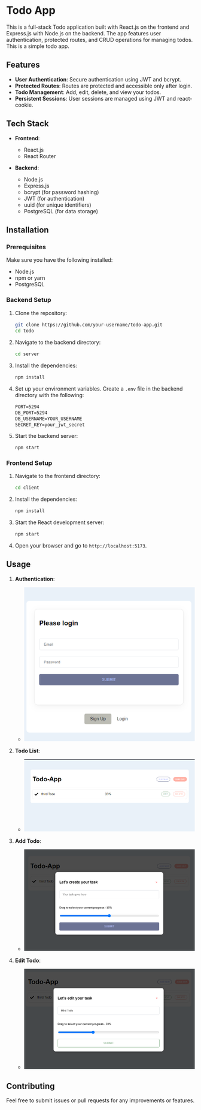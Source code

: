 

# Todo App

This is a full-stack Todo application built with React.js on the frontend and Express.js with Node.js on the backend. The app features user authentication, protected routes, and CRUD operations for managing todos. This is a simple todo app.

## Features

- **User Authentication**: Secure authentication using JWT and bcrypt.
- **Protected Routes**: Routes are protected and accessible only after login.
- **Todo Management**: Add, edit, delete, and view your todos.
- **Persistent Sessions**: User sessions are managed using JWT and react-cookie.

## Tech Stack

- **Frontend**:

  - React.js
  - React Router

- **Backend**:
  - Node.js
  - Express.js
  - bcrypt (for password hashing)
  - JWT (for authentication)
  - uuid (for unique identifiers)
  - PostgreSQL (for data storage)

## Installation

### Prerequisites

Make sure you have the following installed:

- Node.js
- npm or yarn
- PostgreSQL

### Backend Setup

1. Clone the repository:

   ```bash
   git clone https://github.com/your-username/todo-app.git
   cd todo
   ```

2. Navigate to the backend directory:

   ```bash
   cd server
   ```

3. Install the dependencies:

   ```bash
   npm install
   ```

4. Set up your environment variables. Create a `.env` file in the backend directory with the following:

   ```
   PORT=5294
   DB_PORT=5294
   DB_USERNAME=YOUR_USERNAME
   SECRET_KEY=your_jwt_secret
   ```

5. Start the backend server:

   ```bash
   npm start
   ```

### Frontend Setup

1. Navigate to the frontend directory:

   ```bash
   cd client
   ```

2. Install the dependencies:

   ```bash
   npm install
   ```

3. Start the React development server:

   ```bash
   npm start
   ```

4. Open your browser and go to `http://localhost:5173`.

## Usage

1. **Authentication**:

   - ![Auth Page](./images/AuthPage.png)

2. **Todo List**:

   - ![Todo List](./images/Todos.png)

3. **Add Todo**:

   - ![Add Modal](./images/Addmodal.png)

4. **Edit Todo**:
   - ![Edit Modal](./images/EditModal.png)

## Contributing

Feel free to submit issues or pull requests for any improvements or features.
